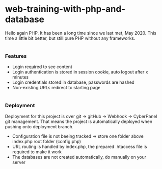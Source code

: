 # web-training-with-php-and-database

Hello again PHP. It has been a long time since we last met, May 2020. This time
a little bit better, but still pure PHP without any frameworks.
</br></br>
### Features
  * Login required to see content
  * Login authentication is stored in session cookie, auto logout after x minutes
  * Login credentials stored in database, passwords are hashed
  * Non-existing URLs redirect to starting page
</br></br>
### Deployment
Deployment for this project is over git -> gitHub -> Webhook -> CyberPanel git management.
That means the project is automatically deployed when pushing onto deployment branch.
  * Configuration file is not beeing tracked -> store one folder above index.php root folder (config.php)
  * URL routing is handled by index.php, the prepared .htaccess file is required to make it work
  * The databases are not created automatically, do manually on your server
</br></br>
